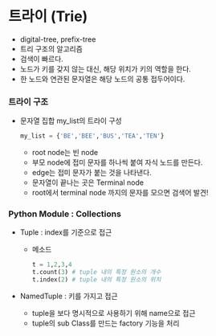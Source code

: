 # 트라이 (Trie)

- digital-tree, prefix-tree
- 트리 구조의 알고리즘
- 검색이 빠르다.
- 노드가 키를 갖지 않는 대신, 해당 위치가 키의 역할을 한다.
- 한 노드와 연관된 문자열은 해당 노드의 공통 접두어이다.



### 트라이 구조

- 문자열 집합 my_list의 트라이 구성

  ```python
  my_list = {'BE','BEE','BUS','TEA','TEN'}
  ```

  - root node는 빈 node
  - 부모 node에 접미 문자를 하나씩 붙여 자식 노드를 만든다.
  - edge는 접미 문자가 붙는 것을 나타낸다.
  - 문자열이 끝나는 곳은 Terminal node
  - root에서 terminal node 까지의 문자를 모으면 검색어 발견!



### Python Module : Collections

- Tuple  : index를 기준으로 접근

  - 메소드

    ```python
    t = 1,2,3,4
    t.count(3) # tuple 내의 특정 원소의 개수
    t.index(2) # tuple 내의 특정 원소의 위치
    ```

- NamedTuple : 키를 가지고 접근

  - tuple을 보다 명시적으로 사용하기 위해 name으로 접근
  - tuple의 sub Class를 만드는 factory 기능을 처리